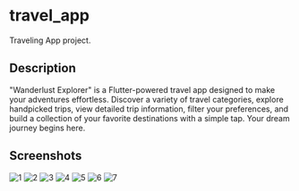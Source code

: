 # travel_app

Traveling App project.

## Description

"Wanderlust Explorer" is a Flutter-powered travel app designed to make your adventures effortless. Discover a variety of travel categories, explore handpicked trips, view detailed trip information, filter your preferences, and build a collection of your favorite destinations with a simple tap. Your dream journey begins here.



## Screenshots

![1](https://github.com/AhmedBelal31/Traveling-App/assets/131663660/7e213db5-f906-437e-82a4-550eecbefafd)
![2](https://github.com/AhmedBelal31/Traveling-App/assets/131663660/825d65e0-f48c-4c93-8802-ce92c3ec64d5)
![3](https://github.com/AhmedBelal31/Traveling-App/assets/131663660/ef46b71c-d142-4a7e-94cf-1c666f3d8242)
![4](https://github.com/AhmedBelal31/Traveling-App/assets/131663660/9f0bbfd5-1459-424e-bfc5-a0fde0e0e45f)
![5](https://github.com/AhmedBelal31/Traveling-App/assets/131663660/20cb4d61-e4a4-43c4-af31-12e5f487d52c)
![6](https://github.com/AhmedBelal31/Traveling-App/assets/131663660/c6c3ab0b-dcde-4b36-9632-dd1324fafdf5)
![7](https://github.com/AhmedBelal31/Traveling-App/assets/131663660/7c2911cd-3cd3-4b10-9477-52df0fa0fb14)
